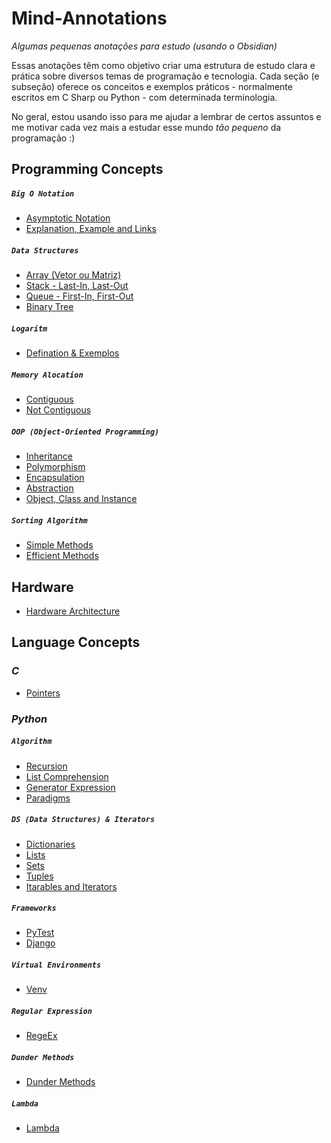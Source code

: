 # Mind-Annotations
*Algumas pequenas anotações para estudo (usando o Obsidian)*

Essas anotações têm como objetivo criar uma estrutura de estudo clara e prática sobre diversos temas de programação e tecnologia. Cada seção (e subseção) oferece os conceitos e exemplos práticos - normalmente escritos em C Sharp ou Python - com determinada terminologia.

No geral, estou usando isso para me ajudar a lembrar de certos assuntos e me motivar cada vez mais a estudar esse mundo *tão pequeno* da programação :)



## **Programming Concepts**
##### `Big O Notation`

- [Asymptotic Notation](Programming%20Concepts/Big%20O%20Notation/Asymptotic%20Notation.md)
- [Explanation, Example and Links](Programming%20Concepts/Big%20O%20Notation/Explanation,%20Example%20and%20Links.md)


##### `Data Structures`

- [Array (Vetor ou Matriz)](Programming%20Concepts/Data%20Structures/Array%20(Vetor%20ou%20Matriz).md)
- [Stack - Last-In, Last-Out](Programming%20Concepts/Data%20Structures/Stack%20-%20Last-In,%20Last-Out.md)
- [Queue - First-In, First-Out](Programming%20Concepts/Data%20Structures/Queue%20-%20First-In,%20First-Out.md)
- [Binary Tree](Programming%20Concepts/Data%20Structures/Binary%20Tree.md)


##### `Logaritm`
- [Defination & Exemplos](Programming%20Concepts/Logaritm/Defination%20&%20Exemplos.md)

##### `Memory Alocation`
- [Contiguous](Programming%20Concepts/Memory%20Alocation/Contiguous.md)
- [Not Contiguous](Programming%20Concepts/Memory%20Alocation/Not%20Contiguous.md)

##### `OOP (Object-Oriented Programming)`
- [Inheritance](Programming%20Concepts/OOP%20(Object-Oriented%20Programming)/Inheritance.md)
- [Polymorphism](Programming%20Concepts/OOP%20(Object-Oriented%20Programming)/Polymorphism.md)
- [Encapsulation](Programming%20Concepts/OOP%20(Object-Oriented%20Programming)/Encapsulation.md)
- [Abstraction](Programming%20Concepts/OOP%20(Object-Oriented%20Programming)/Abstraction.md)
- [Object, Class and Instance](Programming%20Concepts/OOP%20(Object-Oriented%20Programming)/Object,%20Class%20and%20Instance.md)

##### `Sorting Algorithm`
- [Simple Methods](Programming%20Concepts/Sorting%20Algorithm/Simple%20Methods.md)
- [Efficient Methods](Programming%20Concepts/Sorting%20Algorithm/Efficient%20Methods.md)


## **Hardware**
- [Hardware Architecture](Hardware/Hardware%20Architecture.md)


## **Language Concepts**

### *C*
- [Pointers](Language%20Concepts/C/Pointers.md)


### *Python*

##### `Algorithm`
- [Recursion](Language%20Concepts/Python/Algorithm/Recursion.md)
- [List Comprehension](Language%20Concepts/Python/Algorithm/List%20Comprehension.md)
- [Generator Expression](Language%20Concepts/Python/Algorithm/Generator%20Expression.md)
- [Paradigms](Language%20Concepts/Python/Algorithm/Paradigms.md)

##### `DS (Data Structures) & Iterators`
- [Dictionaries](Language%20Concepts/Python/DS%20&%20Iterators/Dictionaries.md)
- [Lists](Language%20Concepts/Python/DS%20&%20Iterators/Lists.md)
- [Sets](Language%20Concepts/Python/DS%20&%20Iterators/Sets.md)
- [Tuples](Language%20Concepts/Python/DS%20&%20Iterators/Tuples.md)
- [Itarables and Iterators](Language%20Concepts/Python/DS%20&%20Iterators/Itarables%20and%20Iterators.md)

##### `Frameworks`
- [PyTest](Language%20Concepts/Python/Frameworks/PyTest.md)
- [Django](Language%20Concepts/Python/Frameworks/Django.md)

##### `Virtual Environments`
- [Venv](Language%20Concepts/Python/Virtual%20Environments/Venv.md)

##### `Regular Expression`
- [RegeEx](Language%20Concepts/Python/Regular%20Expression/RegeEx.md)

##### `Dunder Methods`
- [Dunder Methods](Language%20Concepts/Python/Dunder%20Methods/Dunder%20Methods.md)

##### `Lambda`
- [Lambda](Language%20Concepts/Python/Lambda/Lambda.md)